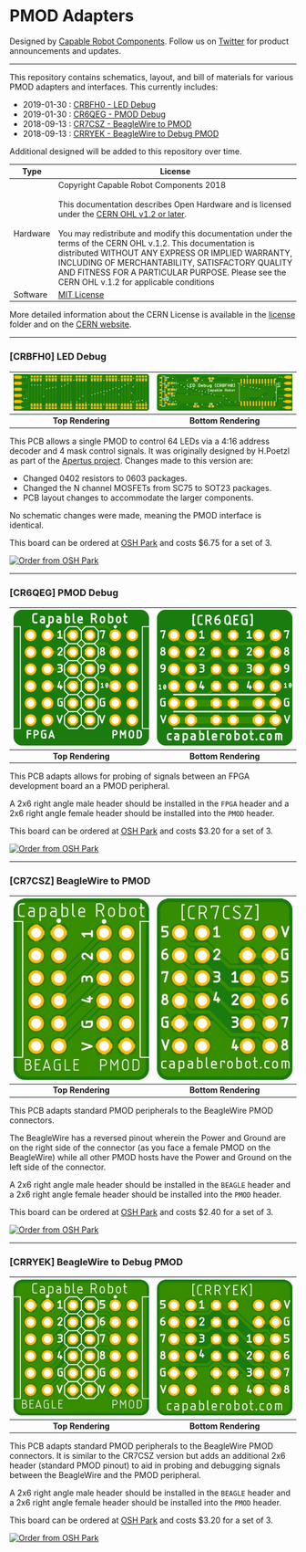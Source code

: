 # PMOD Adapters

Designed by [Capable Robot Components](http://capablerobot.com).  Follow us on [Twitter](http://twitter.com/capablerobot) for product announcements and updates.

---

This repository contains schematics, layout, and bill of materials for various PMOD adapters and interfaces.  This currently includes:

* 2019-01-30 : [CRBFH0 - LED Debug](boards/LED-Debug)
* 2019-01-30 : [CR6QEG - PMOD Debug](boards/Debug)
* 2018-09-13 : [CR7CSZ - BeagleWire to PMOD](boards/BeagleWire) 
* 2018-09-13 : [CRRYEK - BeagleWire to Debug PMOD](boards/BeagleWire-Debug)

Additional designed will be added to this repository over time.  

| **Type** | **License** |
| --- | --- |
| Hardware | Copyright Capable Robot Components 2018 <br><br>This documentation describes Open Hardware and is licensed under the [CERN OHL v1.2 or later](https://www.ohwr.org/licenses/cern-ohl/license_versions/v1.2). <br/><br/> You may redistribute and modify this documentation under the terms of the CERN OHL v.1.2.  This documentation is distributed WITHOUT ANY EXPRESS OR IMPLIED WARRANTY, INCLUDING OF MERCHANTABILITY, SATISFACTORY QUALITY AND FITNESS FOR A PARTICULAR PURPOSE. Please see the CERN OHL v.1.2 for applicable conditions |
| Software | [MIT License](LICENSE.txt) |

More detailed information about the CERN License is available in the [license](license) folder and on the [CERN website](https://www.ohwr.org/projects/cernohl/wiki).

---

### [CRBFH0] LED Debug

| ![Top Render](images/CRBFH0_top.png?raw=true) | ![Bottom Render](images/CRBFH0_bottom.png?raw=true) |
| :-------------: | :-------------: |
| **Top Rendering**    | **Bottom Rendering** |

This PCB allows a single PMOD to control 64 LEDs via a 4:16 address decoder and 4 mask control signals.  It was originally designed by H.Poetzl as part of the [Apertus project](https://www.apertus.org/pmod-debug).  Changes made to this version are:

- Changed 0402 resistors to 0603 packages.
- Changed the N channel MOSFETs from SC75 to SOT23 packages. 
- PCB layout changes to accommodate the larger components.

No schematic changes were made, meaning the PMOD interface is identical.

This board can be ordered at [OSH Park](https://oshpark.com/shared_projects/n7GHOesv) and costs $6.75 for a set of 3.

[![Order from OSH Park](https://oshpark.com/assets/badge-5b7ec47045b78aef6eb9d83b3bac6b1920de805e9a0c227658eac6e19a045b9c.png)](https://oshpark.com/shared_projects/n7GHOesv)

---

### [CR6QEG] PMOD Debug

| ![Top Render](images/CR6QEG_top.png?raw=true) | ![Bottom Render](images/CR6QEG_bottom.png?raw=true) |
| :-------------: | :-------------: |
| **Top Rendering**    | **Bottom Rendering** |

This PCB adapts allows for probing of signals between an FPGA development board an a PMOD peripheral.  

A 2x6 right angle male header should be installed in the `FPGA` header and a 2x6 right angle female header should be installed into the `PMOD` header.

This board can be ordered at [OSH Park](https://oshpark.com/shared_projects/YEDBhzJa) and costs $3.20 for a set of 3.

[![Order from OSH Park](https://oshpark.com/assets/badge-5b7ec47045b78aef6eb9d83b3bac6b1920de805e9a0c227658eac6e19a045b9c.png)](https://oshpark.com/shared_projects/YEDBhzJa)

---

### [CR7CSZ] BeagleWire to PMOD

| ![Top Render](images/CR7CSZ_top.jpg?raw=true) | ![Bottom Render](images/CR7CSZ_bottom.jpg?raw=true) |
| :-------------: | :-------------: |
| **Top Rendering**    | **Bottom Rendering** |

This PCB adapts standard PMOD peripherals to the BeagleWire PMOD connectors.  

The BeagleWire has a reversed pinout wherein the Power and Ground are on the right side of the connector (as you face a female PMOD on the BeagleWire) while all other PMOD hosts have the Power and Ground on the left side of the connector.

A 2x6 right angle male header should be installed in the `BEAGLE` header and a 2x6 right angle female header should be installed into the `PMOD` header.

This board can be ordered at [OSH Park](https://oshpark.com/shared_projects/sm0OcuML) and costs $2.40 for a set of 3.

[![Order from OSH Park](https://oshpark.com/assets/badge-5b7ec47045b78aef6eb9d83b3bac6b1920de805e9a0c227658eac6e19a045b9c.png)](https://oshpark.com/shared_projects/sm0OcuML)

---

### [CRRYEK] BeagleWire to Debug PMOD

| ![Top Render](images/CRRYEK_top.jpg?raw=true) | ![Bottom Render](images/CRRYEK_bottom.jpg?raw=true) |
| :-------------: | :-------------: |
| **Top Rendering**    | **Bottom Rendering** |

This PCB adapts standard PMOD peripherals to the BeagleWire PMOD connectors.  It is similar to the CR7CSZ version but adds an additional 2x6 header (standard PMOD pinout) to aid in probing and debugging signals between the BeagleWire and the PMOD peripheral.

A 2x6 right angle male header should be installed in the `BEAGLE` header and a 2x6 right angle female header should be installed into the `PMOD` header.

This board can be ordered at [OSH Park](https://oshpark.com/shared_projects/SsbzeQ1o) and costs $3.20 for a set of 3.

[![Order from OSH Park](https://oshpark.com/assets/badge-5b7ec47045b78aef6eb9d83b3bac6b1920de805e9a0c227658eac6e19a045b9c.png)](https://oshpark.com/shared_projects/SsbzeQ1o)

